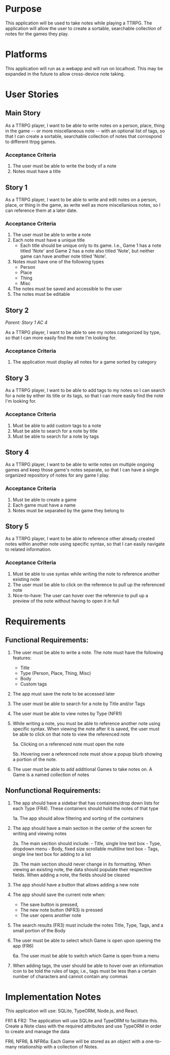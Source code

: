 # Purpose
This application will be used to take notes while playing a TTRPG. The application will allow the user to create a sortable, searchable collection of notes for the games they play.

# Platforms
This application will run as a webapp and will run on localhost. This may be expanded in the future to allow cross-device note taking.

# User Stories
## Main Story
As a TTRPG player, I want to be able to write notes on a person, place, thing in the game -- or more miscellaneous note -- with an optional list of tags, so that I can create a sortable, searchable collection of notes that corrospond to different ttrpg games.

### Acceptance Criteria
1) The user must be able to write the body of a note
2) Notes must have a title


## Story 1
As a TTRPG player, I want to be able to write and edit notes on a person, place, or thing in the game, as write well as more miscellanious notes, so I can reference them at a later date.

### Acceptance Criteria
1) The user must be able to write a note
2) Each note must have a unique title
    - Each title should be unique only to its game. I.e., Game 1 has a note titled 'Note' and Game 2 has a note also titled 'Note', but neither game can have another note titled 'Note'.
3) Notes must have one of the following types
    - Person
    - Place
    - Thing
    - Misc
4) The notes must be saved and accessible to the user
5) The notes must be editable

## Story 2
*Parent: Story 1 AC 4*

As a TTRPG player, I want to be able to see my notes categorized by type, so that I can more easily find the note I'm looking for.

### Acceptance Criteria
1) The application must display all notes for a game sorted by category

## Story 3
As a TTRPG player, I want to be able to add tags to my notes so I can search for a note by either its title or its tags, so that I can more easily find the note I'm looking for.

### Acceptance Criteria
1) Must be able to add custom tags to a note
2) Must be able to search for a note by title
3) Must be able to search for a note by tags

## Story 4
As a TTRPG player, I want to be able to write notes on multiple ongoing games and keep those game's notes separate, so that I can have a single organized repository of notes for any game I play.

### Acceptance Criteria
1) Must be able to create a game
2) Each game must have a name
3) Notes must be separated by the game they belong to

## Story 5
As a TTRPG player, I want to be able to reference other already created notes within another note using specific syntax, so that I can easily navigate to related information.

### Acceptance Criteria
1) Must be able to use syntax while writing the note to reference another existing note
2) The user must be able to click on the reference to pull up the referenced note
3) Nice-to-have: The user can hover over the reference to pull up a preview of the note without having to open it in full 

# Requirements
## Functional Requirements:
1) The user must be able to write a note. The note must have the following features:
    - Title
    - Type (Person, Place, Thing, Misc)
    - Body
    - Custom tags

2) The app must save the note to be accessed later

3) The user must be able to search for a note by Title and/or Tags

4) The user must be able to view notes by Type (NFR1)

5) While writing a note, you must be able to reference another note using specific syntax. When viewing the note after it is saved, the user must be able to click on that note to view the referenced note

    5a. Clicking on a referenced note must open the note

    5b. Hovering over a referenced note must show a popup blurb showing a portion of the note.

6) The user must be able to add additional Games to take notes on. A Game is a named collection of notes

## Nonfunctional Requirements:

1) The app should have a sidebar that has containers/drop down lists for each Type (FR4). These containers should hold the notes of that type

    1a. The app should allow filtering and sorting of the containers

2) The app should have a main section in the center of the screen for writing and viewing notes

    2a. The main section should include:
        - Title, single line text box
        - Type, dropdown menu
        - Body, fixed size scrollable multiline text box
        - Tags, single line text box for adding to a list

    2b. The main section should never change in its formatting. When viewing an existing note, the data should populate their respective fields. When adding a note, the fields should be cleared

3) The app should have a button that allows adding a new note

4) The app should save the current note when:
    - The save button is pressed,
    - The new note button (NFR3) is pressed
    - The user opens another note

5) The search results (FR3) must include the notes Title, Type, Tags, and a small portion of the Body

6) The user must be able to select which Game is open upon opening the app (FR6)

    6a. The user must be able to switch which Game is open from a menu

7) When adding tags, the user should be able to hover over an information icon to be told the rules of tags; i.e., tags must be less than a certain number of characters and cannot contain any commas

# Implementation Notes
This application will use: SQLite, TypeORM, Node.js, and React.

FR1 & FR2:
    The application will use SQLite and TypeORM to facilitate this. Create a Note class with the required attributes and use TypeORM in order to create and manage the data 

FR6, NFR6, & NFR6a:
    Each Game will be stored as an object with a one-to-many relationship with a collection of Notes.
